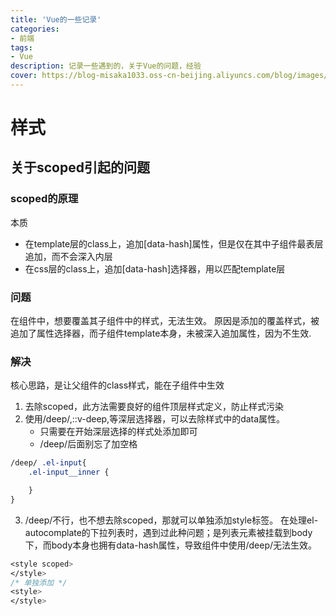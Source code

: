 ```yaml
---
title: 'Vue的一些记录'
categories:
- 前端
tags: 
- Vue
description: 记录一些遇到的，关于Vue的问题，经验
cover: https://blog-misaka1033.oss-cn-beijing.aliyuncs.com/blog/images/1599308368185.webp
---
```

# 样式
## 关于scoped引起的问题
### scoped的原理
本质
* 在template层的class上，追加[data-hash]属性，但是仅在其中子组件最表层追加，而不会深入内层
* 在css层的class上，追加[data-hash]选择器，用以匹配template层

### 问题
在组件中，想要覆盖其子组件中的样式，无法生效。
原因是添加的覆盖样式，被追加了属性选择器，而子组件template本身，未被深入追加属性，因为不生效.

### 解决
核心思路，是让父组件的class样式，能在子组件中生效
1. 去除scoped，此方法需要良好的组件顶层样式定义，防止样式污染
2. 使用/deep/,::v-deep,等深层选择器，可以去除样式中的data属性。
    * 只需要在开始深层选择的样式处添加即可
    * /deep/后面别忘了加空格
``` css
/deep/ .el-input{
    .el-input__inner {

    }
}
```
3. /deep/不行，也不想去除scoped，那就可以单独添加style标签。
在处理el-autocomplate的下拉列表时，遇到过此种问题；是列表元素被挂载到body下，而body本身也拥有data-hash属性，导致组件中使用/deep/无法生效。
``` css
<style scoped>
</style>
/* 单独添加 */
<style>
</style>
```